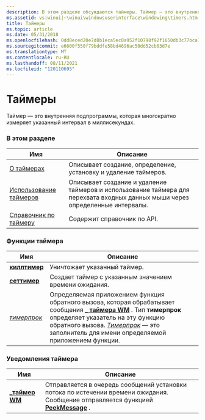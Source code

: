 ```yaml
---
description: В этом разделе обсуждаются таймеры. Таймер — это внутренняя подпрограммы, которая многократно измеряет указанный интервал в миллисекундах.
ms.assetid: vs|winui|~\winui\windowsuserinterface\windowing\timers.htm
title: Таймеры
ms.topic: article
ms.date: 05/31/2018
ms.openlocfilehash: 0dd8eced20e7d8b1eca5ec8a952f10798f92f1650db3c77bca76aca756cdd569
ms.sourcegitcommit: e6600f550f79bddfe58bd4696ac50dd52cb03d7e
ms.translationtype: MT
ms.contentlocale: ru-RU
ms.lasthandoff: 08/11/2021
ms.locfileid: "120110695"
---
```

# <a name="timers"></a>Таймеры

Таймер — это внутренняя подпрограммы, которая многократно измеряет указанный интервал в миллисекундах.

### <a name="in-this-section"></a>В этом разделе



| Имя                                   | Описание                                                                                                               |
|----------------------------------------|---------------------------------------------------------------------------------------------------------------------------|
| [О таймерах](about-timers.md)       | Описывает создание, определение, установку и удаление таймеров.<br/>                                                     |
| [Использование таймеров](using-timers.md)       | Описывает создание и удаление таймеров и использование таймера для перехвата входных данных мыши через определенные интервалы.<br/> |
| [Справочник по таймеру](timer-reference.md) | Содержит справочник по API.<br/>                                                                                    |



 

### <a name="timer-functions"></a>Функции таймера



| Имя                           | Описание                                                                                                                                                                                                                                                              |
|--------------------------------|--------------------------------------------------------------------------------------------------------------------------------------------------------------------------------------------------------------------------------------------------------------------------|
| [**киллтимер**](/windows/win32/api/winuser/nf-winuser-killtimer) | Уничтожает указанный таймер. <br/>                                                                                                                                                                                                                                |
| [**сеттимер**](/windows/win32/api/winuser/nf-winuser-settimer)   | Создает таймер с указанным значением времени ожидания.<br/>                                                                                                                                                                                                            |
| [*тимерпрок*](/windows/win32/api/winuser/nc-winuser-timerproc)   | Определяемая приложением функция обратного вызова, которая обрабатывает сообщения [**\_ таймера WM**](wm-timer.md) . Тип **тимерпрок** определяет указатель на эту функцию обратного вызова. [*Тимерпрок*](/windows/win32/api/winuser/nc-winuser-timerproc) — это заполнитель для имени определяемой приложением функции. <br/> |



 

### <a name="timer-notifications"></a>Уведомления таймера



| Имя                          | Описание                                                                                                                                                                                     |
|-------------------------------|-------------------------------------------------------------------------------------------------------------------------------------------------------------------------------------------------|
| [**\_таймер WM**](wm-timer.md) | Отправляется в очередь сообщений установки потока по истечении времени ожидания. Сообщение отправляется функцией [**PeekMessage**](/windows/win32/api/winuser/nf-winuser-peekmessagea) . [](/windows/win32/api/winuser/nf-winuser-getmessage) <br/> |



 

 

 
